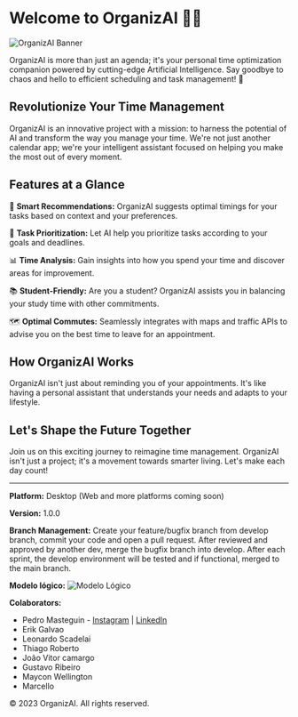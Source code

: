# Welcome to OrganizAI 📅🤖

![OrganizAI Banner](OrganizAIbanner.png)

OrganizAI is more than just an agenda; it's your personal time optimization companion powered by cutting-edge Artificial Intelligence. Say goodbye to chaos and hello to efficient scheduling and task management! 🌟

## Revolutionize Your Time Management

OrganizAI is an innovative project with a mission: to harness the potential of AI and transform the way you manage your time. We're not just another calendar app; we're your intelligent assistant focused on helping you make the most out of every moment.

## Features at a Glance

🔮 **Smart Recommendations:** OrganizAI suggests optimal timings for your tasks based on context and your preferences.

🎯 **Task Prioritization:** Let AI help you prioritize tasks according to your goals and deadlines.

📊 **Time Analysis:** Gain insights into how you spend your time and discover areas for improvement.

📚 **Student-Friendly:** Are you a student? OrganizAI assists you in balancing your study time with other commitments.

🗺️ **Optimal Commutes:** Seamlessly integrates with maps and traffic APIs to advise you on the best time to leave for an appointment.

## How OrganizAI Works

OrganizAI isn't just about reminding you of your appointments. It's like having a personal assistant that understands your needs and adapts to your lifestyle.

## Let's Shape the Future Together

Join us on this exciting journey to reimagine time management. OrganizAI isn't just a project; it's a movement towards smarter living. Let's make each day count!

---

**Platform:** Desktop (Web and more platforms coming soon)

**Version:** 1.0.0

**Branch Management:** Create your feature/bugfix branch from develop branch, commit your code and open a pull request. After reviewed and approved by another dev, merge the bugfix branch into develop. After each sprint, the develop environment will be tested and if functional, merged to the main branch.

**Modelo lógico:** ![Modelo Lógico](https://github.com/P81000/OrganizAI/assets/100166798/8b26c3c4-ccf9-4f3e-bd99-07606681d74a)

**Colaborators:**
-  Pedro Masteguin - [Instagram](http://www.instagram.com/pedro_masteguin/) | [LinkedIn](http://linkedin.com/in/pedrohenriquemasteguin)
-  Erik Galvao
-  Leonardo Scadelai
-  Thiago Roberto
-  João Vitor camargo
-  Gustavo Ribeiro
-  Maycon Wellington
-  Marcello

© 2023 OrganizAI. All rights reserved.
